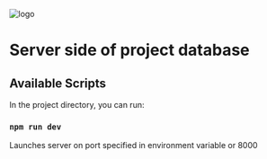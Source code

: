 ![logo](https://charlesmiller.dev/assets/introLogoDark.png)

# Server side of project database

## Available Scripts

In the project directory, you can run:

### `npm run dev`

Launches server on port specified in environment variable or 8000
